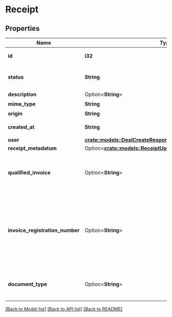 # Receipt

## Properties

Name | Type | Description | Notes
------------ | ------------- | ------------- | -------------
**id** | **i32** | ファイルボックス（証憑ファイル）ID | 
**status** | **String** | ステータス(confirmed:確認済み、deleted:削除済み、ignored:無視) | 
**description** | Option<**String**> | メモ | [optional]
**mime_type** | **String** | MIMEタイプ | 
**origin** | **String** | アップロード元種別 | 
**created_at** | **String** | アップロード日時（ISO8601形式） | 
**user** | [**crate::models::DealCreateResponseDealReceiptsInnerUser**](dealCreateResponse_deal_receipts_inner_user.md) |  | 
**receipt_metadatum** | Option<[**crate::models::ReceiptUpdateParamsReceiptMetadatum**](receiptUpdateParams_receipt_metadatum.md)> |  | [optional]
**qualified_invoice** | Option<**String**> | 適格請求書等（qualified: 該当する、not_qualified: 該当しない、unselected: 未選択、null: OCR解析結果が保存されている時等） | [optional]
**invoice_registration_number** | Option<**String**> | インボイス制度適格請求書発行事業者登録番号（null: OCR解析結果が保存されている時等） - 先頭T数字13桁の固定14桁の文字列 <a target=\"_blank\" href=\"https://www.invoice-kohyo.nta.go.jp/index.html\">国税庁インボイス制度適格請求書発行事業者公表サイト</a>  | [optional]
**document_type** | Option<**String**> | 書類の種類（receipt: 領収書、invoice: 請求書、other: その他、null: OCR解析結果が保存されている時等） | [optional]

[[Back to Model list]](../README.md#documentation-for-models) [[Back to API list]](../README.md#documentation-for-api-endpoints) [[Back to README]](../README.md)


